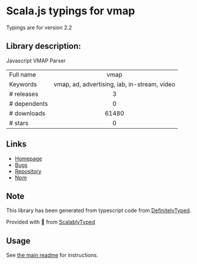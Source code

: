 
# Scala.js typings for vmap

Typings are for version 2.2

## Library description:
Javascript VMAP Parser

|                    |                 |
| ------------------ | :-------------: |
| Full name          | vmap |
| Keywords           | vmap, ad, advertising, iab, in-stream, video |
| # releases         | 3 |
| # dependents       | 0 |
| # downloads        | 61480 |
| # stars            | 0 |

## Links
- [Homepage](https://github.com/dailymotion/vmap-js#readme)
- [Bugs](https://github.com/dailymotion/vmap-js/issues)
- [Repository](https://github.com/dailymotion/vmap-js)
- [Npm](https://www.npmjs.com/package/vmap)
    


## Note
This library has been generated from typescript code from [DefinitelyTyped](https://definitelytyped.org).

Provided with :purple_heart: from [ScalablyTyped](https://github.com/oyvindberg/ScalablyTyped)

## Usage
See [the main readme](../../readme.md) for instructions.



